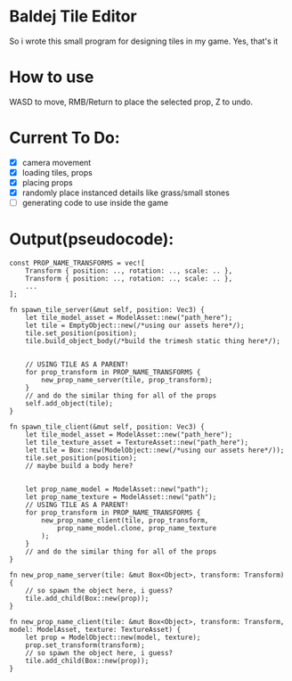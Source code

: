 # Baldej Tile Editor
So i wrote this small program for designing tiles in my game. Yes, that's it
# How to use
WASD to move, RMB/Return to place the selected prop, Z to undo.
# Current To Do:
- [x] camera movement
- [x] loading tiles, props
- [x] placing props
- [x] randomly place instanced details like grass/small stones
- [ ] generating code to use inside the game
# Output(pseudocode):
```
const PROP_NAME_TRANSFORMS = vec![
    Transform { position: .., rotation: .., scale: .. },
    Transform { position: .., rotation: .., scale: .. },
    ...
];

fn spawn_tile_server(&mut self, position: Vec3) {
    let tile_model_asset = ModelAsset::new("path_here");
    let tile = EmptyObject::new(/*using our assets here*/);
    tile.set_position(position);
    tile.build_object_body(/*build the trimesh static thing here*/);


    // USING TILE AS A PARENT!
    for prop_transform in PROP_NAME_TRANSFORMS {
        new_prop_name_server(tile, prop_transform);
    }
    // and do the similar thing for all of the props
    self.add_object(tile);
}

fn spawn_tile_client(&mut self, position: Vec3) {
    let tile_model_asset = ModelAsset::new("path_here");
    let tile_texture_asset = TextureAsset::new("path_here");
    let tile = Box::new(ModelObject::new(/*using our assets here*/));
    tile.set_position(position);
    // maybe build a body here?


    let prop_name_model = ModelAsset::new("path");
    let prop_name_texture = ModelAsset::new("path");
    // USING TILE AS A PARENT!
    for prop_transform in PROP_NAME_TRANSFORMS {
        new_prop_name_client(tile, prop_transform,
            prop_name_model.clone, prop_name_texture
        );
    }
    // and do the similar thing for all of the props
}

fn new_prop_name_server(tile: &mut Box<Object>, transform: Transform) {
    // so spawn the object here, i guess?
    tile.add_child(Box::new(prop));
}

fn new_prop_name_client(tile: &mut Box<Object>, transform: Transform, model: ModelAsset, texture: TextureAsset) {
    let prop = ModelObject::new(model, texture);
    prop.set_transform(transform);
    // so spawn the object here, i guess?
    tile.add_child(Box::new(prop));
}
```
